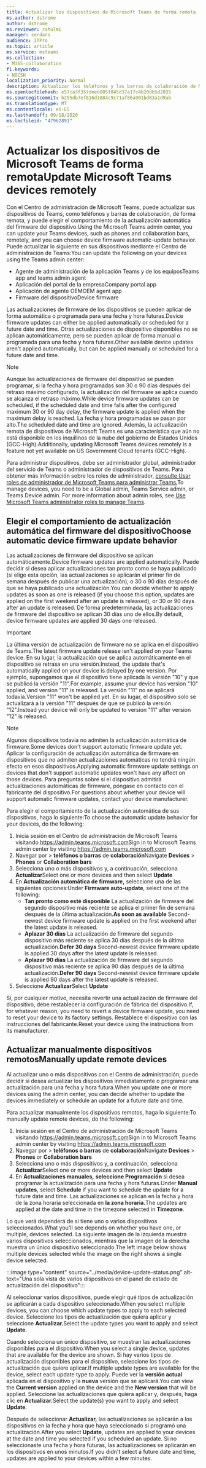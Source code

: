 ```yaml
---
title: Actualizar los dispositivos de Microsoft Teams de forma remota
ms.author: dstrome
author: dstrome
ms.reviewer: rahulmi
manager: serdars
audience: ITPro
ms.topic: article
ms.service: msteams
ms.collection:
- M365-collaboration
f1.keywords:
- NOCSH
localization_priority: Normal
description: Actualizar los teléfonos y las barras de colaboración de Microsoft Teams de forma remota mediante el Centro de administración de Teams
ms.openlocfilehash: e57ca3f357deeb005f845d37a17c4b20db5d2035
ms.sourcegitcommit: b255db7ef816d1884c9c71af86a901bd83a1d9ab
ms.translationtype: MT
ms.contentlocale: es-ES
ms.lasthandoff: 09/18/2020
ms.locfileid: "47962891"
---
```

# <a name="update-microsoft-teams-devices-remotely"></a><span data-ttu-id="244a3-103">Actualizar los dispositivos de Microsoft Teams de forma remota</span><span class="sxs-lookup"><span data-stu-id="244a3-103">Update Microsoft Teams devices remotely</span></span>

<span data-ttu-id="244a3-104">Con el Centro de administración de Microsoft Teams, puede actualizar sus dispositivos de Teams, como teléfonos y barras de colaboración, de forma remota, y puede elegir el comportamiento de la actualización automática del firmware del dispositivo.</span><span class="sxs-lookup"><span data-stu-id="244a3-104">Using the Microsoft Teams admin center, you can update your Teams devices, such as phones and collaboration bars, remotely, and you can choose device firmware automatic-update behavior.</span></span> <span data-ttu-id="244a3-105">Puede actualizar lo siguiente en sus dispositivos mediante el Centro de administración de Teams:</span><span class="sxs-lookup"><span data-stu-id="244a3-105">You can update the following on your devices using the Teams admin center:</span></span>

- <span data-ttu-id="244a3-106">Agente de administración de la aplicación Teams y de los equipos</span><span class="sxs-lookup"><span data-stu-id="244a3-106">Teams app and teams admin agent</span></span>
- <span data-ttu-id="244a3-107">Aplicación del portal de la empresa</span><span class="sxs-lookup"><span data-stu-id="244a3-107">Company portal app</span></span>
- <span data-ttu-id="244a3-108">Aplicación de agente OEM</span><span class="sxs-lookup"><span data-stu-id="244a3-108">OEM agent app</span></span>
- <span data-ttu-id="244a3-109">Firmware del dispositivo</span><span class="sxs-lookup"><span data-stu-id="244a3-109">Device firmware</span></span>

<span data-ttu-id="244a3-110">Las actualizaciones de firmware de los dispositivos se pueden aplicar de forma automática o programada para una fecha y hora futuras.</span><span class="sxs-lookup"><span data-stu-id="244a3-110">Device firmware updates can either be applied automatically or scheduled for a future date and time.</span></span> <span data-ttu-id="244a3-111">Otras actualizaciones de dispositivo disponibles no se aplican automáticamente, pero se pueden aplicar de forma manual o programada para una fecha y hora futuras.</span><span class="sxs-lookup"><span data-stu-id="244a3-111">Other available device updates aren't applied automatically, but can be applied manually or scheduled for a future date and time.</span></span>

> [!NOTE]
> <span data-ttu-id="244a3-112">Aunque las actualizaciones de firmware del dispositivo se pueden programar, si la fecha y hora programadas son 30 o 90 días después del retraso máximo configurado, la actualización del firmware se aplica cuando se alcanza el retraso máximo.</span><span class="sxs-lookup"><span data-stu-id="244a3-112">While device firmware updates can be scheduled, if the scheduled date and time falls after the configured maximum 30 or 90 day delay, the firmware update is applied when the maximum delay is reached.</span></span> <span data-ttu-id="244a3-113">La fecha y hora programadas se pasan por alto.</span><span class="sxs-lookup"><span data-stu-id="244a3-113">The scheduled date and time are ignored.</span></span> <span data-ttu-id="244a3-114">Además, la actualización remota de dispositivos de Microsoft Teams es una característica que aún no está disponible en los inquilinos de la nube del gobierno de Estados Unidos (GCC-High).</span><span class="sxs-lookup"><span data-stu-id="244a3-114">Additionally, updating Microsoft Teams devices remotely is a feature not yet available on US Government Cloud tenants (GCC-High).</span></span>

<span data-ttu-id="244a3-115">Para administrar dispositivos, debe ser administrador global, administrador del servicio de Teams o administrador de dispositivos de Teams. Para obtener más información sobre los roles de administrador, [consulte Usar roles de administrador de Microsoft Teams para administrar Teams.](../using-admin-roles.md)</span><span class="sxs-lookup"><span data-stu-id="244a3-115">To manage devices, you need to be a Global admin, Teams Service admin, or Teams Device admin. For more information about admin roles, see [Use Microsoft Teams administrator roles to manage Teams](../using-admin-roles.md).</span></span>

## <a name="choose-automatic-device-firmware-update-behavior"></a><span data-ttu-id="244a3-116">Elegir el comportamiento de actualización automática del firmware del dispositivo</span><span class="sxs-lookup"><span data-stu-id="244a3-116">Choose automatic device firmware update behavior</span></span>

<span data-ttu-id="244a3-117">Las actualizaciones de firmware del dispositivo se aplican automáticamente.</span><span class="sxs-lookup"><span data-stu-id="244a3-117">Device firmware updates are applied automatically.</span></span> <span data-ttu-id="244a3-118">Puede decidir si desea aplicar actualizaciones tan pronto como se haya publicado (si elige esta opción, las actualizaciones se aplicarán el primer fin de semana después de publicar una actualización), o 30 o 90 días después de que se haya publicado una actualización.</span><span class="sxs-lookup"><span data-stu-id="244a3-118">You can decide whether to apply updates as soon as one is released (if you choose this option, updates are applied on the first weekend after an update is released), or 30 or 90 days after an update is released.</span></span> <span data-ttu-id="244a3-119">De forma predeterminada, las actualizaciones de firmware del dispositivo se aplican 30 días uno de ellos.</span><span class="sxs-lookup"><span data-stu-id="244a3-119">By default, device firmware updates are applied 30 days one released.</span></span>

> [!IMPORTANT]
> <span data-ttu-id="244a3-120">La última versión de actualización de firmware no se aplica en el dispositivo de Teams.</span><span class="sxs-lookup"><span data-stu-id="244a3-120">The latest firmware update release isn't applied on your Teams device.</span></span> <span data-ttu-id="244a3-121">En su lugar, la actualización que se aplica automáticamente en el dispositivo se retrasa en una versión.</span><span class="sxs-lookup"><span data-stu-id="244a3-121">Instead, the update that's automatically applied on your device is delayed by one version.</span></span> <span data-ttu-id="244a3-122">Por ejemplo, supongamos que el dispositivo tiene aplicada la versión "10" y que se publicó la versión "11".</span><span class="sxs-lookup"><span data-stu-id="244a3-122">For example, assume your device has version "10" applied, and version "11" is released.</span></span> <span data-ttu-id="244a3-123">La versión "11" no se aplicará todavía.</span><span class="sxs-lookup"><span data-stu-id="244a3-123">Version "11" won't be applied yet.</span></span> <span data-ttu-id="244a3-124">En su lugar, el dispositivo solo se actualizará a la versión "11" después de que se publicó la versión "12".</span><span class="sxs-lookup"><span data-stu-id="244a3-124">Instead your device will only be updated to version "11" after version "12" is released.</span></span>

> [!NOTE]
> <span data-ttu-id="244a3-125">Algunos dispositivos todavía no admiten la actualización automática de firmware.</span><span class="sxs-lookup"><span data-stu-id="244a3-125">Some devices don't support automatic firmware update yet.</span></span> <span data-ttu-id="244a3-126">Aplicar la configuración de actualización automática de firmware en dispositivos que no admiten actualizaciones automáticas no tendrá ningún efecto en esos dispositivos.</span><span class="sxs-lookup"><span data-stu-id="244a3-126">Applying automatic firmware update settings on devices that don't support automatic updates won't have any affect on those devices.</span></span> <span data-ttu-id="244a3-127">Para preguntas sobre si el dispositivo admitirá actualizaciones automáticas de firmware, póngase en contacto con el fabricante del dispositivo.</span><span class="sxs-lookup"><span data-stu-id="244a3-127">For questions about whether your device will support automatic firmware updates, contact your device manufacturer.</span></span>

<span data-ttu-id="244a3-128">Para elegir el comportamiento de la actualización automática de sus dispositivos, haga lo siguiente:</span><span class="sxs-lookup"><span data-stu-id="244a3-128">To choose the automatic update behavior for your devices, do the following:</span></span>

1. <span data-ttu-id="244a3-129">Inicia sesión en el Centro de administración de Microsoft Teams visitando https://admin.teams.microsoft.com</span><span class="sxs-lookup"><span data-stu-id="244a3-129">Sign in to Microsoft Teams admin center by visiting https://admin.teams.microsoft.com</span></span>
2. <span data-ttu-id="244a3-130">Navegar por  >  **teléfonos o barras** de **colaboración**</span><span class="sxs-lookup"><span data-stu-id="244a3-130">Navigate **Devices** > **Phones** or **Collaboration bars**</span></span>
3. <span data-ttu-id="244a3-131">Selecciona uno o más dispositivos y, a continuación, selecciona **Actualizar**</span><span class="sxs-lookup"><span data-stu-id="244a3-131">Select one or more devices and then select **Update**</span></span>
4. <span data-ttu-id="244a3-132">En **Actualización automática de firmware,** seleccione una de las siguientes opciones:</span><span class="sxs-lookup"><span data-stu-id="244a3-132">Under **Firmware auto-update**, select one of the following:</span></span>
    - <span data-ttu-id="244a3-133">**Tan pronto como esté disponible** La actualización de firmware del segundo dispositivo más reciente se aplica el primer fin de semana después de la última actualización.</span><span class="sxs-lookup"><span data-stu-id="244a3-133">**As soon as available** Second-newest device firmware update is applied on the first weekend after the latest update is released.</span></span>
    - <span data-ttu-id="244a3-134">**Aplazar 30 días** La actualización de firmware del segundo dispositivo más reciente se aplica 30 días después de la última actualización.</span><span class="sxs-lookup"><span data-stu-id="244a3-134">**Defer 30 days** Second-newest device firmware update is applied 30 days after the latest update is released.</span></span>
    - <span data-ttu-id="244a3-135">**Aplazar 90 días** La actualización de firmware del segundo dispositivo más reciente se aplica 90 días después de la última actualización.</span><span class="sxs-lookup"><span data-stu-id="244a3-135">**Defer 90 days** Second-newest device firmware update is applied 90 days after the latest update is released.</span></span>
5. <span data-ttu-id="244a3-136">Seleccione **Actualizar**</span><span class="sxs-lookup"><span data-stu-id="244a3-136">Select **Update**</span></span>

<span data-ttu-id="244a3-137">Si, por cualquier motivo, necesita revertir una actualización de firmware del dispositivo, debe restablecer la configuración de fábrica del dispositivo.</span><span class="sxs-lookup"><span data-stu-id="244a3-137">If, for whatever reason, you need to revert a device firmware update, you need to reset your device to its factory settings.</span></span> <span data-ttu-id="244a3-138">Restablece el dispositivo con las instrucciones del fabricante.</span><span class="sxs-lookup"><span data-stu-id="244a3-138">Reset your device using the instructions from its manufacturer.</span></span>  

## <a name="manually-update-remote-devices"></a><span data-ttu-id="244a3-139">Actualizar manualmente dispositivos remotos</span><span class="sxs-lookup"><span data-stu-id="244a3-139">Manually update remote devices</span></span>

<span data-ttu-id="244a3-140">Al actualizar uno o más dispositivos con el Centro de administración, puede decidir si desea actualizar los dispositivos inmediatamente o programar una actualización para una fecha y hora futura.</span><span class="sxs-lookup"><span data-stu-id="244a3-140">When you update one or more devices using the admin center, you can decide whether to update the devices immediately or schedule an update for a future date and time.</span></span>

<span data-ttu-id="244a3-141">Para actualizar manualmente los dispositivos remotos, haga lo siguiente:</span><span class="sxs-lookup"><span data-stu-id="244a3-141">To manually update remote devices, do the following:</span></span>

1. <span data-ttu-id="244a3-142">Inicia sesión en el Centro de administración de Microsoft Teams visitando https://admin.teams.microsoft.com</span><span class="sxs-lookup"><span data-stu-id="244a3-142">Sign in to Microsoft Teams admin center by visiting https://admin.teams.microsoft.com</span></span>
2. <span data-ttu-id="244a3-143">Navegar por  >  **teléfonos o barras** de **colaboración**</span><span class="sxs-lookup"><span data-stu-id="244a3-143">Navigate  **Devices** > **Phones** or **Collaboration bars**</span></span>
3. <span data-ttu-id="244a3-144">Selecciona uno o más dispositivos y, a continuación, selecciona **Actualizar**</span><span class="sxs-lookup"><span data-stu-id="244a3-144">Select one or more devices and then select **Update**</span></span>
4. <span data-ttu-id="244a3-145">En **Actualizaciones manuales,** **seleccione Programación** si desea programar la actualización para una fecha y hora futuras.</span><span class="sxs-lookup"><span data-stu-id="244a3-145">Under **Manual updates**, select **Schedule** if you want to schedule the update for a future date and time.</span></span> <span data-ttu-id="244a3-146">Las actualizaciones se aplican en la fecha y hora de la zona horaria seleccionada en **la zona horaria.**</span><span class="sxs-lookup"><span data-stu-id="244a3-146">The updates are applied at the date and time in the timezone selected in **Timezone**.</span></span>

<span data-ttu-id="244a3-147">Lo que verá dependerá de si tiene uno o varios dispositivos seleccionados.</span><span class="sxs-lookup"><span data-stu-id="244a3-147">What you'll see depends on whether you have one, or multiple, devices selected.</span></span> <span data-ttu-id="244a3-148">La siguiente imagen de la izquierda muestra varios dispositivos seleccionados, mientras que la imagen de la derecha muestra un único dispositivo seleccionado.</span><span class="sxs-lookup"><span data-stu-id="244a3-148">The left image below shows multiple devices selected while the image on the right shows a single device selected.</span></span>

:::image type="content" source="../media/device-update-status.png" alt-text="Una sola vista de varios dispositivos en el panel de estado de actualización del dispositivo":::

<span data-ttu-id="244a3-150">Al seleccionar varios dispositivos, puede elegir qué tipos de actualización se aplicarán a cada dispositivo seleccionado.</span><span class="sxs-lookup"><span data-stu-id="244a3-150">When you select multiple devices, you can choose which update types to apply to each selected device.</span></span> <span data-ttu-id="244a3-151">Seleccione los tipos de actualización que quiera aplicar y seleccione **Actualizar.**</span><span class="sxs-lookup"><span data-stu-id="244a3-151">Select the update types you want to apply and select **Update**.</span></span>

<span data-ttu-id="244a3-152">Cuando selecciona un único dispositivo, se muestran las actualizaciones disponibles para el dispositivo.</span><span class="sxs-lookup"><span data-stu-id="244a3-152">When you select a single device, updates that are available for the device are shown.</span></span> <span data-ttu-id="244a3-153">Si hay varios tipos de actualización disponibles para el dispositivo, seleccione los tipos de actualización que quiere aplicar.</span><span class="sxs-lookup"><span data-stu-id="244a3-153">If multiple update types are available for the device, select each update type to apply.</span></span> <span data-ttu-id="244a3-154">Puede ver la **versión actual** aplicada en el dispositivo y la **nueva** versión que se aplicará.</span><span class="sxs-lookup"><span data-stu-id="244a3-154">You can view the **Current version** applied on the device and the **New version** that will be applied.</span></span> <span data-ttu-id="244a3-155">Seleccione las actualizaciones que quiera aplicar y, después, haga clic en **Actualizar.**</span><span class="sxs-lookup"><span data-stu-id="244a3-155">Select the update(s) you want to apply and select **Update**.</span></span>

<span data-ttu-id="244a3-156">Después de seleccionar **Actualizar,** las actualizaciones se aplicarán a los dispositivos en la fecha y hora que haya seleccionado si programó una actualización.</span><span class="sxs-lookup"><span data-stu-id="244a3-156">After you select **Update**, updates are applied to your devices at the date and time you selected if you scheduled an update.</span></span> <span data-ttu-id="244a3-157">Si no seleccionaste una fecha y hora futuras, las actualizaciones se aplicarán en los dispositivos en unos minutos.</span><span class="sxs-lookup"><span data-stu-id="244a3-157">If you didn't select a future date and time, updates are applied to your devices within a few minutes.</span></span>

